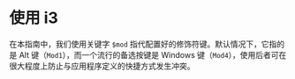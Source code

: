 # 使用 i3

在本指南中，我们使用关键字 `$mod` 指代配置好的修饰符键。默认情况下，它指的是 Alt 键（`Mod1`），而一个流行的备选按键是 Windows 键（`Mod4`），使用后者可在很大程度上防止与应用程序定义的快捷方式发生冲突。
